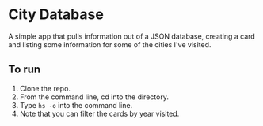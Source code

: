 # City Database

A simple app that pulls information out of a JSON database, creating a card and listing some information for some of the cities I've visited.

## To run

1. Clone the repo.
2. From the command line, cd into the directory.
3. Type ```hs -o``` into the command line.
4. Note that you can filter the cards by year visited.
